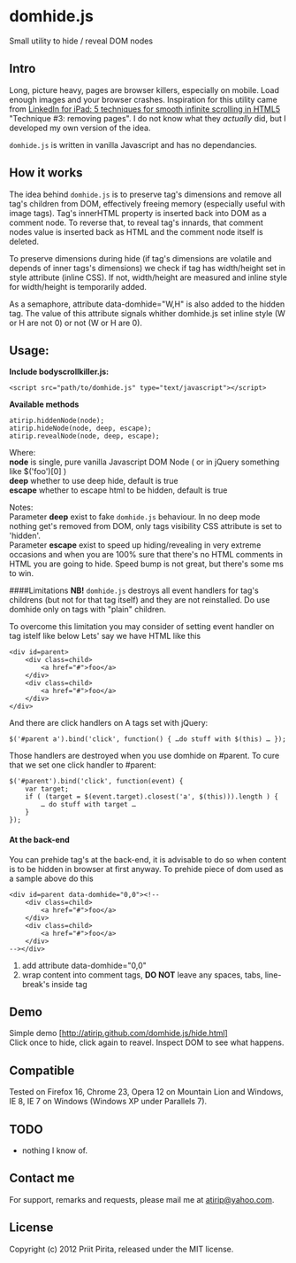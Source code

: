 # domhide.js

Small utility to hide / reveal DOM nodes

## Intro

Long, picture heavy, pages are browser killers, especially on mobile. Load enough images and your browser crashes. Inspiration for this utility came from [LinkedIn for iPad: 5 techniques for smooth infinite scrolling in HTML5](http://engineering.linkedin.com/linkedin-ipad-5-techniques-smooth-infinite-scrolling-html5) "Technique #3: removing pages". I do not know what they _actually_ did, but I developed my own version of the idea.

`domhide.js` is written in vanilla Javascript and has no dependancies.

## How it works
The idea behind `domhide.js` is to preserve tag's dimensions and remove all tag's children from DOM, effectively freeing memory (especially useful with image tags). Tag's innerHTML property is inserted back into DOM as a comment node. To reverse that, to reveal tag's innards, that comment nodes value is inserted back as HTML and the comment node itself is deleted. 

To preserve dimensions during hide (if tag's dimensions are volatile and depends of inner tags's dimensions) we check if tag has width/height set in style attribute (inline CSS). If not, width/height are measured and inline style for width/height is temporarily added. 

As a semaphore, attribute data-domhide="W,H" is also added to the hidden tag. The value of this attribute signals whither domhide.js set inline style (W or H are not 0) or not (W or H are 0).

## Usage:

**Include bodyscrollkiller.js:**

    <script src="path/to/domhide.js" type="text/javascript"></script>

**Available methods**

	atirip.hiddenNode(node);
	atirip.hideNode(node, deep, escape);
	atirip.revealNode(node, deep, escape);

Where:  
__node__ is single, pure vanilla Javascript DOM Node ( or in jQuery something like $('foo')[0] )  
__deep__ whether to use deep hide, default is true  
__escape__ whether to escape html to be hidden, default is true  

Notes:  
Parameter __deep__ exist to fake `domhide.js` behaviour. In no deep mode nothing get's removed from DOM, only tags visibility CSS attribute is set to 'hidden'.   
Parameter __escape__ exist to speed up hiding/revealing in very extreme occasions and when you are 100% sure that there's no HTML comments in HTML you are going to hide. Speed bump is not great, but there's some ms to win.

####Limitations
__NB!__ `domhide.js` destroys all event handlers for tag's childrens (but not for that tag itself) and they are not reinstalled. Do use domhide only on tags with "plain" children.

To overcome this limitation you may consider of setting event handler on tag istelf like below
Lets' say we have HTML like this

	<div id=parent>
		<div class=child>
			<a href="#">foo</a>
		</div>
		<div class=child>
			<a href="#">foo</a>
		</div>	
	</div>

And there are click handlers on A tags set with jQuery:

	$('#parent a').bind('click', function() { …do stuff with $(this) … });

Those handlers are destroyed when you use domhide on #parent. To cure that we set one click handler to #parent:

	$('#parent').bind('click', function(event) {
		var target;
		if ( (target = $(event.target).closest('a', $(this))).length ) {
			… do stuff with target …  
		} 
	});

#### At the back-end
You can prehide tag's at the back-end, it is advisable to do so when content is to be hidden in browser at first anyway. To prehide piece of dom used as a sample above do this

	<div id=parent data-domhide="0,0"><!--
		<div class=child>
			<a href="#">foo</a>
		</div>
		<div class=child>
			<a href="#">foo</a>
		</div>	
	--></div>

1. add attribute data-domhide="0,0" 
2. wrap content into comment tags, __DO NOT__ leave any spaces, tabs, line-break's inside tag

## Demo

Simple demo [http://atirip.github.com/domhide.js/hide.html]  
Click once to hide, click again to reavel. Inspect DOM to see what happens.

## Compatible

Tested on Firefox 16, Chrome 23, Opera 12 on Mountain Lion and Windows, IE 8, IE 7 on Windows
(Windows XP under Parallels 7).

## TODO

* nothing I know of.

## Contact me

For support, remarks and requests, please mail me at [atirip@yahoo.com](mailto:atirip@yahoo.com).

## License

Copyright (c) 2012 Priit Pirita, released under the MIT license.

